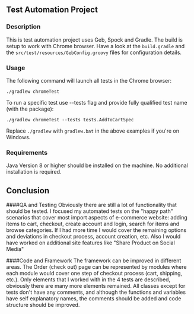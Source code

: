 ## Test Automation Project


### Description

This is test automation project uses Geb, Spock and Gradle.
The build is setup to work with Chrome browser. Have a look at the `build.gradle` and the `src/test/resources/GebConfig.groovy` files for configuration details.

### Usage

The following command will launch all tests in the Chrome browser:

    ./gradlew chromeTest
   
To run a specific test use --tests flag and provide fully qualified test name (with the package):

    ./gradlew chromeTest --tests tests.AddToCartSpec

Replace `./gradlew` with `gradlew.bat` in the above examples if you're on Windows.

### Requirements

Java Version 8 or higher should be installed on the machine. No additional installation is required.

## Conclusion

####QA and Testing
Obviously there are still a lot of functionality that should be tested. 
I focused my automated tests on the "happy path" scenarios that cover most import aspects of e-commerce website:
adding items to cart, checkout, create account and login, search for items and browse categories.
If I had more time I would cover the remaining options and deviations in checkout process, account creation, etc.
Also I would have worked on additional site features like "Share Product on Social Media"

####Code and Framework
The framework can be improved in different areas. The Order (check out) page can be represented by modules where each module would cover one step of checkout process (cart, shipping, etc.).
Only elements that I worked with in the 4 tests are described, obviously there are many more elements remained.
All classes except for tests don't have any comments, and although the functions and variables have self explanatory names, the comments should be added and code structure should be improved.   

